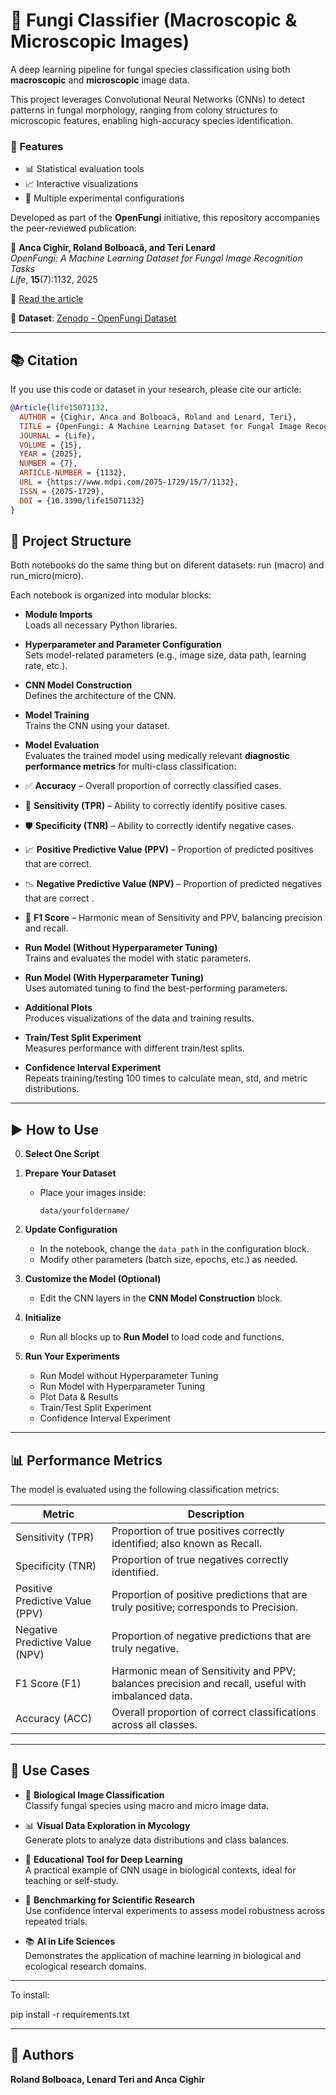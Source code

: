 # 🧠 Fungi Classifier (Macroscopic & Microscopic Images)

A deep learning pipeline for fungal species classification using both **macroscopic** and **microscopic** image data.

This project leverages Convolutional Neural Networks (CNNs) to detect patterns in fungal morphology, ranging from colony structures to microscopic features, enabling high-accuracy species identification.

### 🚀 Features
- 📊 Statistical evaluation tools  
- 📈 Interactive visualizations  
- 🔬 Multiple experimental configurations  

Developed as part of the **OpenFungi** initiative, this repository accompanies the peer-reviewed publication:

📄 **Anca Cighir, Roland Bolboacă, and Teri Lenard**  
*OpenFungi: A Machine Learning Dataset for Fungal Image Recognition Tasks*  
_Life_, **15**(7):1132, 2025  

🔗 [Read the article](https://www.mdpi.com/2075-1729/15/7/1132)

📁 **Dataset**: [Zenodo - OpenFungi Dataset](https://zenodo.org/records/15692070)

---

## 📚 Citation

If you use this code or dataset in your research, please cite our article:

```bibtex
@Article{life15071132,
  AUTHOR = {Cighir, Anca and Bolboacă, Roland and Lenard, Teri},
  TITLE = {OpenFungi: A Machine Learning Dataset for Fungal Image Recognition Tasks},
  JOURNAL = {Life},
  VOLUME = {15},
  YEAR = {2025},
  NUMBER = {7},
  ARTICLE-NUMBER = {1132},
  URL = {https://www.mdpi.com/2075-1729/15/7/1132},
  ISSN = {2075-1729},
  DOI = {10.3390/life15071132}
}
```

## 📁 Project Structure
Both notebooks do the same thing but on diferent datasets: run (macro) and run_micro(micro).

Each notebook is organized into modular blocks:

- **Module Imports**  
  Loads all necessary Python libraries.

- **Hyperparameter and Parameter Configuration**  
  Sets model-related parameters (e.g., image size, data path, learning rate, etc.).

- **CNN Model Construction**  
  Defines the architecture of the CNN.

- **Model Training**  
  Trains the CNN using your dataset.

- **Model Evaluation**  
  Evaluates the trained model using medically relevant **diagnostic performance metrics** for multi-class classification:

- ✅ **Accuracy** – Overall proportion of correctly classified cases.
- 💉 **Sensitivity (TPR)** – Ability to correctly identify positive cases.
- 🛡️ **Specificity (TNR)** – Ability to correctly identify negative cases.
- 📈 **Positive Predictive Value (PPV)** – Proportion of predicted positives that are correct.
- 📉 **Negative Predictive Value (NPV)** – Proportion of predicted negatives that are correct .
- 🔄 **F1 Score** – Harmonic mean of Sensitivity and PPV, balancing precision and recall.

- **Run Model (Without Hyperparameter Tuning)**  
  Trains and evaluates the model with static parameters.

- **Run Model (With Hyperparameter Tuning)**  
  Uses automated tuning to find the best-performing parameters.

- **Additional Plots**  
  Produces visualizations of the data and training results.

- **Train/Test Split Experiment**  
  Measures performance with different train/test splits.

- **Confidence Interval Experiment**  
  Repeats training/testing 100 times to calculate mean, std, and metric distributions.

---

## ▶️ How to Use

0. **Select One Script**

1. **Prepare Your Dataset**
   - Place your images inside:  
     ```
     data/yourfoldername/
     ```

2. **Update Configuration**
   - In the notebook, change the `data_path` in the configuration block.
   - Modify other parameters (batch size, epochs, etc.) as needed.

3. **Customize the Model (Optional)**
   - Edit the CNN layers in the **CNN Model Construction** block.

4. **Initialize**
   - Run all blocks up to **Run Model** to load code and functions.

5. **Run Your Experiments**
   - Run Model without Hyperparameter Tuning  
   - Run Model with Hyperparameter Tuning  
   - Plot Data & Results  
   - Train/Test Split Experiment  
   - Confidence Interval Experiment

---

## 📊 Performance Metrics

The model is evaluated using the following classification metrics:

| Metric                | Description                                                                                      |
|-----------------------|--------------------------------------------------------------------------------------------------|
| Sensitivity (TPR)     | Proportion of true positives correctly identified; also known as Recall.                        |
| Specificity (TNR)     | Proportion of true negatives correctly identified.                                              |
| Positive Predictive Value (PPV) | Proportion of positive predictions that are truly positive; corresponds to Precision.    |
| Negative Predictive Value (NPV) | Proportion of negative predictions that are truly negative.                                |
| F1 Score (F1)         | Harmonic mean of Sensitivity and PPV; balances precision and recall, useful with imbalanced data.|
| Accuracy (ACC)        | Overall proportion of correct classifications across all classes.                               |

---

## 📌 Use Cases

- 🔬 **Biological Image Classification**  
  Classify fungal species using macro and micro image data.

- 📊 **Visual Data Exploration in Mycology**  
  Generate plots to analyze data distributions and class balances.

- 🧠 **Educational Tool for Deep Learning**  
  A practical example of CNN usage in biological contexts, ideal for teaching or self-study.

- 🧪 **Benchmarking for Scientific Research**  
  Use confidence interval experiments to assess model robustness across repeated trials.

- 📚 **AI in Life Sciences**  
  Demonstrates the application of machine learning in biological and ecological research domains.

---
To install:

pip install -r requirements.txt

---
## 👤 Authors

**Roland Bolboaca, Lenard Teri and Anca Cighir**  
